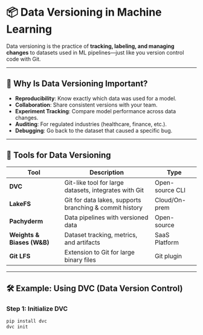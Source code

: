 # 📦 Data Versioning in Machine Learning

Data versioning is the practice of **tracking, labeling, and managing changes** to datasets used in ML pipelines—just like you version control code with Git.

---

## 🚨 Why Is Data Versioning Important?

- **Reproducibility**: Know exactly which data was used for a model.
- **Collaboration**: Share consistent versions with your team.
- **Experiment Tracking**: Compare model performance across data changes.
- **Auditing**: For regulated industries (healthcare, finance, etc.).
- **Debugging**: Go back to the dataset that caused a specific bug.

---

## 🧰 Tools for Data Versioning

| Tool      | Description                                                  | Type            |
|-----------|--------------------------------------------------------------|-----------------|
| **DVC**   | Git-like tool for large datasets, integrates with Git        | Open-source CLI |
| **LakeFS**| Git for data lakes, supports branching & commit history      | Cloud/On-prem   |
| **Pachyderm** | Data pipelines with versioned data                        | Open-source     |
| **Weights & Biases (W&B)** | Dataset tracking, metrics, and artifacts       | SaaS Platform   |
| **Git LFS**| Extension to Git for large binary files                     | Git plugin      |

---

## 🛠️ Example: Using DVC (Data Version Control)

### Step 1: Initialize DVC
```bash
pip install dvc
dvc init
